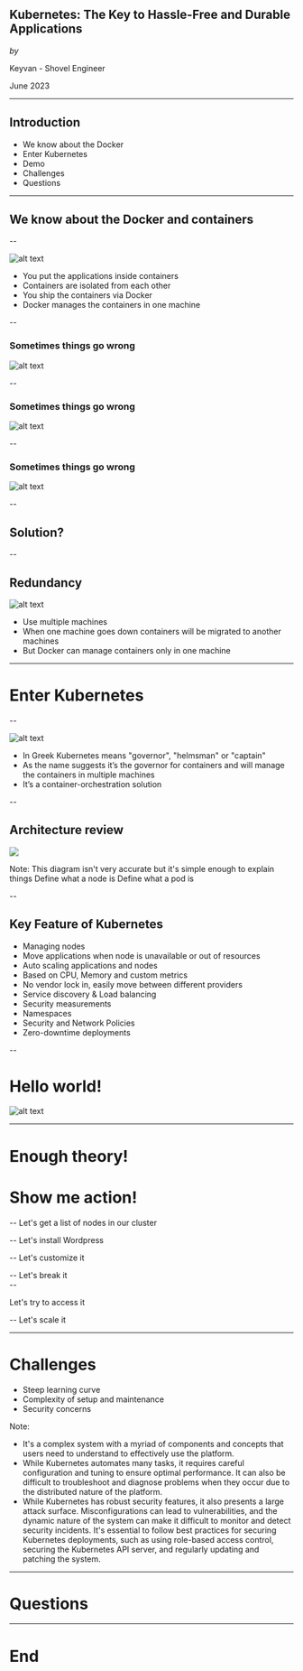 ## Kubernetes: The Key to Hassle-Free and Durable Applications

_by_

Keyvan - Shovel Engineer

June 2023

---

## Introduction

- We know about the Docker <!-- .element: class="fragment" data-fragment-index="1" -->
- Enter Kubernetes <!-- .element: class="fragment" data-fragment-index="2" -->
- Demo <!-- .element: class="fragment" data-fragment-index="3" -->
- Challenges <!-- .element: class="fragment" data-fragment-index="4" -->
- Questions <!-- .element: class="fragment" data-fragment-index="5" -->

---

## We know about the Docker and containers

--

![alt text](images/docker.png "Title") <!-- .element: height="250" -->

- You put the applications inside containers <!-- .element: class="fragment" data-fragment-index="1" -->
- Containers are isolated from each other <!-- .element: class="fragment" data-fragment-index="2" -->
- You ship the containers via Docker <!-- .element: class="fragment" data-fragment-index="3" -->
- Docker manages the containers in one machine <!-- .element: class="fragment" data-fragment-index="4" -->

--

### Sometimes things go wrong

![alt text](images/rageing-docker.png "Title") <!-- .element: height="500" -->

--

### Sometimes things go wrong

![alt text](images/ship-sinking.jpeg "Title") <!-- .element: height="500" -->

--

### Sometimes things go wrong

![alt text](images/hijack.jpeg "Title") <!-- .element: height="500" -->

--

## Solution?

--

## Redundancy

![alt text](images/redundancy.png "Title") <!-- .element: height="250" -->

- Use multiple machines <!-- .element: class="fragment" data-fragment-index="1" -->
- When one machine goes down containers will be migrated to another machines <!-- .element: class="fragment" data-fragment-index="2" -->
- But Docker can manage containers only in one machine <!-- .element: class="fragment" data-fragment-index="3" -->

---

# Enter Kubernetes

--

![alt text](images/kubernetes.png "Title") <!-- .element: height="250" -->

- In Greek Kubernetes means "governor", "helmsman" or "captain" <!-- .element: class="fragment" data-fragment-index="1" -->
- As the name suggests it’s the governor for containers and will manage the containers in multiple machines <!-- .element: class="fragment" data-fragment-index="2" -->
- It’s a container-orchestration solution <!-- .element: class="fragment" data-fragment-index="3" -->

--

## Architecture review

![](images/architecture.png)

Note:
This diagram isn't very accurate but it's simple enough to explain things
Define what a node is
Define what a pod is

--

## Key Feature of Kubernetes

- Managing nodes <!-- .element: class="fragment" data-fragment-index="0" -->
- Move applications when node is unavailable or out of resources <!-- .element: class="fragment" data-fragment-index="0" -->
- Auto scaling applications and nodes <!-- .element: class="fragment" data-fragment-index="1" -->
- Based on CPU, Memory and custom metrics <!-- .element: class="fragment" data-fragment-index="1" -->
- No vendor lock in, easily move between different providers <!-- .element: class="fragment" data-fragment-index="2" -->
- Service discovery & Load balancing <!-- .element: class="fragment" data-fragment-index="3" -->
- Security measurements <!-- .element: class="fragment" data-fragment-index="4" -->
- Namespaces <!-- .element: class="fragment" data-fragment-index="4" -->
- Security and Network Policies <!-- .element: class="fragment" data-fragment-index="4" -->
- Zero-downtime deployments <!-- .element: class="fragment" data-fragment-index="5" -->

--

# Hello world!

![alt text](images/hello-world.jpg "Title")

---

# Enough theory!

# Show me action!

--
Let's get a list of nodes in our cluster

<div class="asciicast r-stretch">
    <!--
    {
        "URL": "demo/nodes.cast"
    }
    -->
</div>

--
Let's install Wordpress

<div class="asciicast r-stretch">
    <!--
    {
        "URL": "demo/apply.cast"
    }
    -->
</div>

--
Let's customize it

<div class="asciicast r-stretch">
    <!--
    {
        "URL": "demo/custom-columns.cast"
    }
    -->
</div>
--
Let's break it
<div class="asciicast r-stretch">
    <!--
    {
        "URL": "demo/break.cast"
    }
    -->
</div>
--

Let's try to access it

<div class="asciicast r-stretch">
    <!--
    {
        "URL": "demo/port-forward.cast"
    }
    -->
</div>
--
Let's scale it

<div class="asciicast r-stretch">
    <!--
    {
        "URL": "demo/scale.cast"
    }
    -->
</div>

---

# Challenges

- Steep learning curve <!-- .element: class="fragment" data-fragment-index="0" -->
- Complexity of setup and maintenance <!-- .element: class="fragment" data-fragment-index="1" -->
- Security concerns <!-- .element: class="fragment" data-fragment-index="2" -->

Note:

- It's a complex system with a myriad of components and concepts that users need to understand to effectively use the platform.
- While Kubernetes automates many tasks, it requires careful configuration and tuning to ensure optimal performance. It can also be difficult to troubleshoot and diagnose problems when they occur due to the distributed nature of the platform.
- While Kubernetes has robust security features, it also presents a large attack surface. Misconfigurations can lead to vulnerabilities, and the dynamic nature of the system can make it difficult to monitor and detect security incidents. It's essential to follow best practices for securing Kubernetes deployments, such as using role-based access control, securing the Kubernetes API server, and regularly updating and patching the system.

---

# Questions

---

# End
